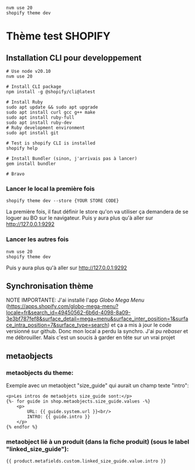 
```
nvm use 20
shopify theme dev
```

# Thème test SHOPIFY

## Installation CLI pour developpement

```
# Use node v20.10
nvm use 20

# Install CLI package
npm install -g @shopify/cli@latest

# Install Ruby
sudo apt update && sudo apt upgrade
sudo apt install curl gcc g++ make
sudo apt install ruby-full
sudo apt install ruby-dev
# Ruby development environment
sudo apt install git

# Test is shopify CLI is installed
shopify help

# Install Bundler (sinon, j'arrivais pas à lancer)
gem install bundler

# Bravo
```

### Lancer le local la première fois

```
shopify theme dev --store {YOUR STORE CODE}
```
La première fois, il faut définir le store qu'on va utiliser
ça demandera de se loguer au BO sur le navigateur.
Puis y aura plus qu'à aller sur http://127.0.0.1:9292

### Lancer les autres fois

```
nvm use 20
shopify theme dev
```
Puis y aura plus qu'à aller sur http://127.0.0.1:9292

## Synchronisation thème 

NOTE IMPORTANTE: J'ai installé l'app *Globo Mega Menu* (https://apps.shopify.com/globo-mega-menu?locale=fr&search_id=49450562-6b6d-4098-8a09-3e3bf787fef8&surface_detail=mega+menu&surface_inter_position=1&surface_intra_position=7&surface_type=search)
et ça a mis à jour le code versionné sur github. Donc mon local a perdu la synchro.
J'ai pu _rebaser_ et me débrouiller. Mais c'est un soucis à garder en tête sur un vrai projet

## metaobjects

### metaobjects du theme:

Exemple avec un metaobject "size_guide" qui aurait un champ texte "intro":

```
<p>Les intros de metaobjets size_guide sont:</p>
{%- for guide in shop.metaobjects.size_guide.values -%}
    <p>
        URL: {{ guide.system.url }}<br/>
        INTRO: {{ guide.intro }}
    </p>
{% endfor %}
```

### metaobject lié à un produit (dans la fiche produit) (sous le label "linked_size_guide"):

```
{{ product.metafields.custom.linked_size_guide.value.intro }}
```
